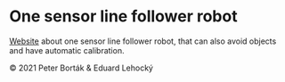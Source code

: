 # One sensor line follower robot

[Website](https://oslfrobot.github.io) about one sensor line follower robot, that can also avoid objects and have automatic calibration.

© 2021 Peter Borták & Eduard Lehocký
